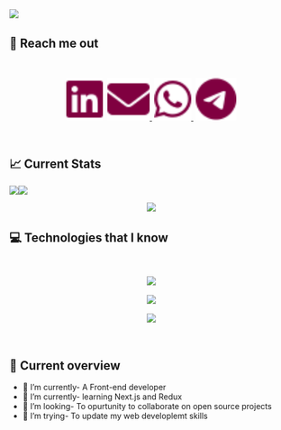 


 <img src="/assets/Banner.png" />


## 🧧 Reach me out

<br />



[<p align="center" gap=""><img height="75" src="./assets/linkedin.svg">](https://www.linkedin.com/in/mahbubullah09/)&nbsp;&nbsp;[<img height="75" src="./assets/envelope-solid.svg"> ](mailto:mahbubullahpathan@gmail.com)&nbsp;[<img height="75" src="./assets/whatsapp(1).svg"> ](https://wa.me/01909598003)&nbsp;[<img height="75" src="./assets/telegram(1).svg"> </p>](https://t.me//Mahbub6)

<br />

## 📈 Current Stats

<div style="display: flex; flex-direction: row;" align="center">

<img src="http://github-profile-summary-cards.vercel.app/api/cards/stats?username=mahbubullah09&theme=merko" />
<img src="http://github-profile-summary-cards.vercel.app/api/cards/most-commit-language?username=mahbubullah09&theme=merko" />


</div>




<p align="center">
  <img  src="https://github-readme-streak-stats.herokuapp.com?user=mahbubullah09&theme=merko&border_radius=5&card_width=500" />







## 💻 Technologies that I know

<br>

<p align="center">
  <a href="https://skillicons.dev">
    <img src="https://skillicons.dev/icons?i=html,css,js,c,cpp" />
  </a>
</p>
<p align="center">
  <a href="https://skillicons.dev">
    <img src="https://skillicons.dev/icons?i=react,tailwind,firebase,figma" />
  </a>
</p>
<p align="center">
  <a href="https://skillicons.dev">
    <img src="https://skillicons.dev/icons?i=mongodb,nodejs,expressjs" />
  </a>
</p>







<br/>

##  👀 Current overview

- 🔭 I’m currently- A Front-end developer
- 🌱 I’m currently- learning Next.js and Redux
- 👯 I’m looking- To opurtunity to collaborate on open source projects
- 🤔 I’m trying- To update my web developlemt skills
